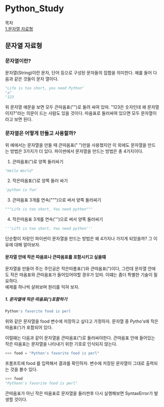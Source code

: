 # Python_Study  

목차  
[1.문자열 자료형](#문자열-자료형)

## 문자열 자료형  

### 문자열이란?  
문자열(String)이란 문자, 단어 등으로 구성된 문자들의 집합을 의미한다. 예를 들어 다음과 같은 것들이 문자 열이다.

```python
"Life is too short, you need Python"
"a"
"123
```  

위 문자열 예문을 보면 모두 큰따옴표("")로 둘려 싸여 있따. "123은 숫자인데 왜 문자열이지?"라는 의문이 드는 사람도 있을 것이다. 따옴표로 둘러싸여 있으면 모두 문자열이라고 보면 된다.  

### 문자열은 어떻게 만들고 사용할까?  

위 예에서는 문자열을 만들 때 큰따옴표(" ")만을 사용했지만 이 외에도 문자열을 만드는 방법은 3가지가 더 있다. 파이썬에서 문자열을 만드는 방법은 총 4가지이다.  

1. 큰따옴표(")로 양쪽 둘러싸기

```python
"Hello World"
```

2. 작은따옴표(')로 양쪽 둘러 싸기

```python
'python is fun'
```

3. 큰따옴표 3개를 연속(""")으로 써서 양쪽 둘러싸기

```python
"""Life is too short, You need python"""
```

4. 작은따옴표 3개를 연속(''')으로 써서 양쪽 둘러싸기

```python
'''Lift is too short, You need python'''
```

단순함이 자랑인 파이썬이 문자열을 만드는 방법은 왜 4가지나 가지게 되었을까? 그 이유에 대해 알아보자.  

#### 문자열 안에 작은 따옴표나 큰따옴표를 포함시키고 싶을떄

문자열을 만들어 주는 주인공은 작은따롬표(')와 큰따옴표(")이다, 그런데 문자열 안에도 작은 따옴표와 큰따옴표가 들어있어야할 경우가 있따. 이떄는 좀더 특별한 기술이 필요하다.  
예제를 하나씩 살펴보며 원리를 익혀 보자.  

##### 1. 문자열에 작은 따옴표(')포함하기  
```python
Python's favorite food is perl
```

위와 같은 문자열을 food 변수에 저장하고 싶다고 가정하자. 문자열 중 Pytho's에 작은따옴표(')가 포함되어 있다.  

이럴떄는 다음과 같이 문자열을 큰따옴표(")로 둘러싸야한다. 큰따옴표 안에 들어있는 작은 따옴표는 문자열을 나타내기 위한 기호로 인식되지 않는다.  
```python
>>> food = "Python's favorite food is perl"
```
프롬프트에 food 를 입력해서 결과를 확인하자. 변수에 저장된 문자열이 그대로 출력되는 것을 볼수 있다. 
```python
>>> food
"Pythonn's favorite food is perl"
```
큰따옴표가 아닌 작은 따옴표로 문자열을 둘러싼후 다시 실행해보면 SyntaxError가 발생할 것이다.  












